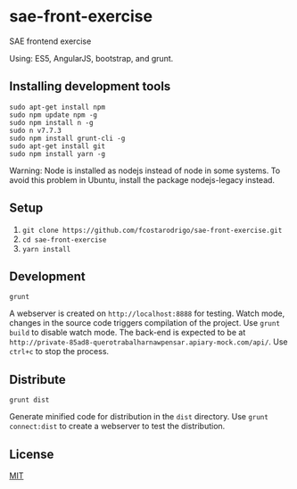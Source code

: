 # sae-front-exercise

SAE frontend exercise

Using: ES5, AngularJS, bootstrap, and grunt. 

## Installing development tools

    sudo apt-get install npm
    sudo npm update npm -g
    sudo npm install n -g
    sudo n v7.7.3
    sudo npm install grunt-cli -g
    sudo apt-get install git
    sudo npm install yarn -g

Warning: Node is installed as nodejs instead of node in some systems.
To avoid this problem in Ubuntu, install the package nodejs-legacy instead.

## Setup

1. `git clone https://github.com/fcostarodrigo/sae-front-exercise.git`
2. `cd sae-front-exercise`
3. `yarn install`

## Development

    grunt

A webserver is created on `http://localhost:8888` for testing.
Watch mode, changes in the source code triggers compilation of the project. Use
`grunt build` to disable watch mode.
The back-end is expected to be at `http://private-85ad8-querotrabalharnawpensar.apiary-mock.com/api/`.
Use `ctrl+c` to stop the process.

## Distribute

    grunt dist

Generate minified code for distribution in the `dist` directory.
Use `grunt connect:dist` to create a webserver to test the distribution.

## License

[MIT](LICENSE.md)
